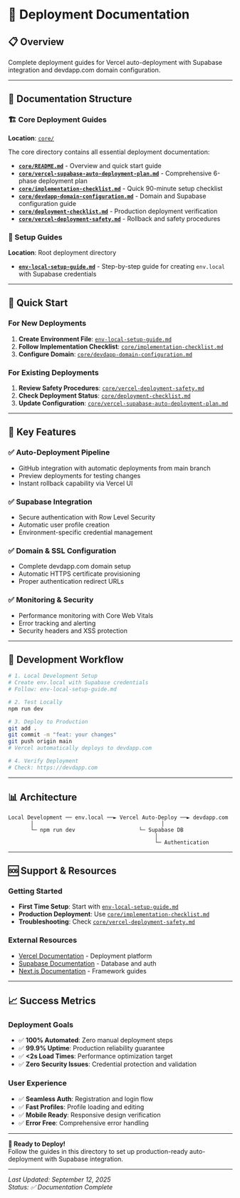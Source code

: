 # 🚀 Deployment Documentation

## 📋 Overview
Complete deployment guides for Vercel auto-deployment with Supabase integration and devdapp.com domain configuration.

---

## 📁 Documentation Structure

### 🏗️ Core Deployment Guides
**Location**: [`core/`](./core/)

The core directory contains all essential deployment documentation:

- **[`core/README.md`](./core/README.md)** - Overview and quick start guide
- **[`core/vercel-supabase-auto-deployment-plan.md`](./core/vercel-supabase-auto-deployment-plan.md)** - Comprehensive 6-phase deployment plan
- **[`core/implementation-checklist.md`](./core/implementation-checklist.md)** - Quick 90-minute setup checklist
- **[`core/devdapp-domain-configuration.md`](./core/devdapp-domain-configuration.md)** - Domain and Supabase configuration guide
- **[`core/deployment-checklist.md`](./core/deployment-checklist.md)** - Production deployment verification
- **[`core/vercel-deployment-safety.md`](./core/vercel-deployment-safety.md)** - Rollback and safety procedures

### 🔧 Setup Guides
**Location**: Root deployment directory

- **[`env-local-setup-guide.md`](./env-local-setup-guide.md)** - Step-by-step guide for creating `env.local` with Supabase credentials

---

## 🚀 Quick Start

### For New Deployments
1. **Create Environment File**: [`env-local-setup-guide.md`](./env-local-setup-guide.md)
2. **Follow Implementation Checklist**: [`core/implementation-checklist.md`](./core/implementation-checklist.md)
3. **Configure Domain**: [`core/devdapp-domain-configuration.md`](./core/devdapp-domain-configuration.md)

### For Existing Deployments
1. **Review Safety Procedures**: [`core/vercel-deployment-safety.md`](./core/vercel-deployment-safety.md)
2. **Check Deployment Status**: [`core/deployment-checklist.md`](./core/deployment-checklist.md)
3. **Update Configuration**: [`core/vercel-supabase-auto-deployment-plan.md`](./core/vercel-supabase-auto-deployment-plan.md)

---

## 🎯 Key Features

### ✅ **Auto-Deployment Pipeline**
- GitHub integration with automatic deployments from main branch
- Preview deployments for testing changes
- Instant rollback capability via Vercel UI

### ✅ **Supabase Integration**
- Secure authentication with Row Level Security
- Automatic user profile creation
- Environment-specific credential management

### ✅ **Domain & SSL Configuration**
- Complete devdapp.com domain setup
- Automatic HTTPS certificate provisioning
- Proper authentication redirect URLs

### ✅ **Monitoring & Security**
- Performance monitoring with Core Web Vitals
- Error tracking and alerting
- Security headers and XSS protection

---

## 🔄 Development Workflow

```bash
# 1. Local Development Setup
# Create env.local with Supabase credentials
# Follow: env-local-setup-guide.md

# 2. Test Locally
npm run dev

# 3. Deploy to Production
git add .
git commit -m "feat: your changes"
git push origin main
# Vercel automatically deploys to devdapp.com

# 4. Verify Deployment
# Check: https://devdapp.com
```

---

## 📊 Architecture

```
Local Development ── env.local ──► Vercel Auto-Deploy ──► devdapp.com
       │                                        │
       └─ npm run dev                    └─ Supabase DB
                                              │
                                              └─ Authentication
```

---

## 🆘 Support & Resources

### Getting Started
- **First Time Setup**: Start with [`env-local-setup-guide.md`](./env-local-setup-guide.md)
- **Production Deployment**: Use [`core/implementation-checklist.md`](./core/implementation-checklist.md)
- **Troubleshooting**: Check [`core/vercel-deployment-safety.md`](./core/vercel-deployment-safety.md)

### External Resources
- [Vercel Documentation](https://vercel.com/docs) - Deployment platform
- [Supabase Documentation](https://supabase.com/docs) - Database and auth
- [Next.js Documentation](https://nextjs.org/docs) - Framework guides

---

## 📈 Success Metrics

### Deployment Goals
- ✅ **100% Automated**: Zero manual deployment steps
- ✅ **99.9% Uptime**: Production reliability guarantee
- ✅ **<2s Load Times**: Performance optimization target
- ✅ **Zero Security Issues**: Credential protection and validation

### User Experience
- ✅ **Seamless Auth**: Registration and login flow
- ✅ **Fast Profiles**: Profile loading and editing
- ✅ **Mobile Ready**: Responsive design verification
- ✅ **Error Free**: Comprehensive error handling

---

**🎯 Ready to Deploy!**  
Follow the guides in this directory to set up production-ready auto-deployment with Supabase integration.

---

*Last Updated: September 12, 2025*  
*Status: ✅ Documentation Complete*
